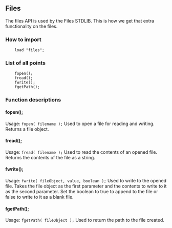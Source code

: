 ## Files
The files API is used by the Files STDLIB. This is how we get that extra functionality on the files.

### How to import
~~~ mani
    load "files";
~~~

### List of all points
~~~ mani
    fopen();
    fread();
    fwrite();
    fgetPath();
~~~

### Function descriptions

#### fopen();
Usage: `fopen( filename );`
Used to open a file for reading and writing. Returns a file object.

#### fread();
Usage: `fread( filename );`
Used to read the contents of an opened file. Returns the contents of the file as a string.

#### fwrite();
Usage: `fwrite( fileObject, value, boolean );`
Used to write to the opened file. Takes the file object as the first parameter and the contents to write to it as the second parameter. Set the boolean to true to append to the file or false to write to it as a blank file.

#### fgetPath();
Usage: `fgetPath( fileObject );`
Used to return the path to the file created.

